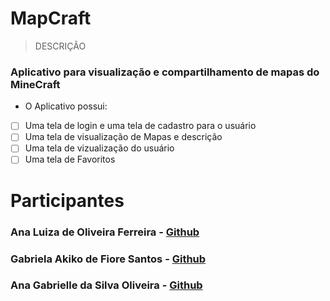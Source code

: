 # MapCraft 
>DESCRIÇÃO
### Aplicativo para visualização e compartilhamento de mapas do MineCraft
- O Aplicativo possui: 
- [ ] Uma tela de login e uma tela de cadastro para o usuário
- [ ] Uma tela de visualização de Mapas e descrição
- [ ] Uma tela de vizualização do usuário
- [ ] Uma tela de Favoritos

# Participantes
### Ana Luiza de Oliveira Ferreira - [Github](https://github.com/analuiza02)
### Gabriela Akiko de Fiore Santos -  [Github](https://github.com/gabrielaakiko)
### Ana Gabrielle da Silva Oliveira - [Github](https://github.com/AnaG-projetos)

